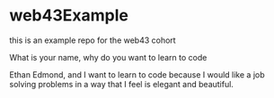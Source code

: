 # web43Example
this is an example repo for the web43 cohort


What is your name, why do you want to learn to code

Ethan Edmond, and I want to learn to code because I would like a job solving problems in a way that I feel is elegant and beautiful.
